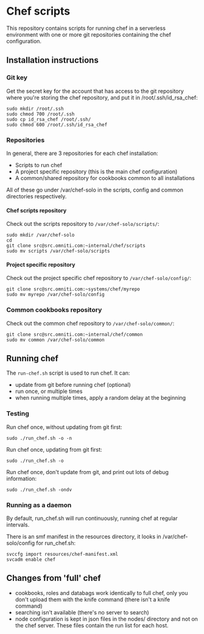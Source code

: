 # Chef scripts

This repository contains scripts for running chef in a serverless
environment with one or more git repositories containing the chef
configuration.

## Installation instructions

### Git key

Get the secret key for the account that has access to the git repository where
you're storing the chef repository, and put it in /root/.ssh/id_rsa_chef:

    sudo mkdir /root/.ssh
    sudo chmod 700 /root/.ssh
    sudo cp id_rsa_chef /root/.ssh/
    sudo chmod 600 /root/.ssh/id_rsa_chef

### Repositories

In general, there are 3 repositories for each chef installation:

 * Scripts to run chef
 * A project specific repository (this is the main chef configuration)
 * A common/shared repository for cookbooks common to all installations

All of these go under /var/chef-solo in the scripts, config and common
directories respectively.

#### Chef scripts repository

Check out the scripts repository to `/var/chef-solo/scripts/`:

    sudo mkdir /var/chef-solo
    cd
    git clone src@src.omniti.com:~internal/chef/scripts
    sudo mv scripts /var/chef-solo/scripts

#### Project specific repository

Check out the project specific chef repository to `/var/chef-solo/config/`:

    git clone src@src.omniti.com:~systems/chef/myrepo
    sudo mv myrepo /var/chef-solo/config

### Common cookbooks repository

Check out the common chef repository to `/var/chef-solo/common/`:

    git clone src@src.omniti.com:~internal/chef/common
    sudo mv common /var/chef-solo/common

## Running chef

The `run-chef.sh` script is used to run chef. It can:

 - update from git before running chef (optional)
 - run once, or multiple times
 - when running multiple times, apply a random delay at the beginning

### Testing

Run chef once, without updating from git first:

    sudo ./run_chef.sh -o -n

Run chef once, updating from git first:

    sudo ./run_chef.sh -o

Run chef once, don't update from git, and print out lots of debug information:

    sudo ./run_chef.sh -ondv

### Running as a daemon

By default, run_chef.sh will run continuously, running chef at regular
intervals.

There is an smf manifest in the resources directory, it looks in
/var/chef-solo/config for run_chef.sh:

    svccfg import resources/chef-manifest.xml
    svcadm enable chef

## Changes from 'full' chef

 - cookbooks, roles and databags work identically to full chef, only you don't
   upload them with the knife command (there isn't a knife command)
 - searching isn't available (there's no server to search)
 - node configuration is kept in json files in the nodes/ directory and not on
   the chef server. These files contain the run list for each host.
